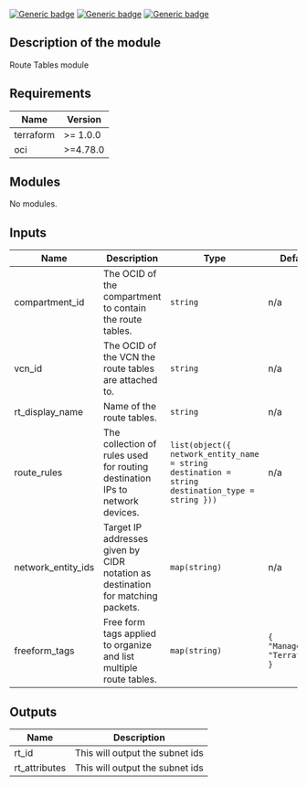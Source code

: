 <!-- BEGIN_TF_DOCS -->
[![Generic badge](https://img.shields.io/badge/isv_labs_ver-<COLOR>.svg)](https://shields.io/) [![Generic badge](https://img.shields.io/badge/terraform-<COLOR>.svg)](https://shields.io/) [![Generic badge](https://img.shields.io/badge/oci_provider-<COLOR>.svg)](https://shields.io/)

## Description of the module
Route Tables module

## Requirements

| Name | Version |
|------|---------|
| terraform | >= 1.0.0 |
| oci | >=4.78.0 |

## Modules

No modules.

## Inputs

| Name | Description | Type | Default | Required |
|------|-------------|------|---------|:--------:|
| compartment\_id | The OCID of the compartment to contain the route tables. | `string` | n/a | yes |
| vcn\_id | The OCID of the VCN the route tables are attached to. | `string` | n/a | yes |
| rt\_display\_name | Name of the route tables. | `string` | n/a | yes |
| route\_rules | The collection of rules used for routing destination IPs to network devices. | ```list(object({ network_entity_name = string destination = string destination_type = string }))``` | n/a | yes |
| network\_entity\_ids | Target IP addresses given by CIDR notation as destination for matching packets. | `map(string)` | n/a | yes |
| freeform\_tags | Free form tags applied to organize and list multiple route tables. | `map(string)` | ```{ "Managedby": "Terraform" }``` | no |

## Outputs

| Name | Description |
|------|-------------|
| rt\_id | This will output the subnet ids |
| rt\_attributes | This will output the subnet ids |
<!-- END_TF_DOCS -->